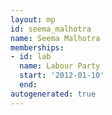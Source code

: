 ```yaml
---
layout: mp
id: seema_malhotra
name: Seema Malhotra
memberships:
- id: lab
  name: Labour Party
  start: '2012-01-10'
  end: 
autogenerated: true
---
```

